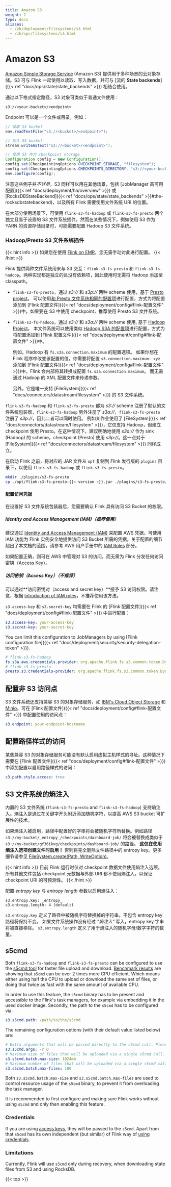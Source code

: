 ```yaml
---
title: Amazon S3
weight: 2
type: docs
aliases:
  - /zh/deployment/filesystems/s3.html
  - /zh/ops/filesystems/s3.html
---
```

<!--
Licensed to the Apache Software Foundation (ASF) under one
or more contributor license agreements.  See the NOTICE file
distributed with this work for additional information
regarding copyright ownership.  The ASF licenses this file
to you under the Apache License, Version 2.0 (the
"License"); you may not use this file except in compliance
with the License.  You may obtain a copy of the License at

  http://www.apache.org/licenses/LICENSE-2.0

Unless required by applicable law or agreed to in writing,
software distributed under the License is distributed on an
"AS IS" BASIS, WITHOUT WARRANTIES OR CONDITIONS OF ANY
KIND, either express or implied.  See the License for the
specific language governing permissions and limitations
under the License.
-->

# Amazon S3

[Amazon Simple Storage Service](http://aws.amazon.com/s3/) (Amazon S3) 提供用于多种场景的云对象存储。S3 可与 Flink 一起使用以读取、写入数据，并可与 [流的 **State backends**]({{< ref "docs/ops/state/state_backends" >}}) 相结合使用。



通过以下格式指定路径，S3 对象可类似于普通文件使用：

```plain
s3://<your-bucket>/<endpoint>
```

Endpoint 可以是一个文件或目录，例如：

```java
// 读取 S3 bucket
env.readTextFile("s3://<bucket>/<endpoint>");

// 写入 S3 bucket
stream.writeAsText("s3://<bucket>/<endpoint>");

// 使用 S3 作为 checkpoint storage
Configuration config = new Configuration();
config.set(CheckpointingOptions.CHECKPOINT_STORAGE, "filesystem");
config.set(CheckpointingOptions.CHECKPOINTS_DIRECTORY, "s3://<your-bucket>/<endpoint>");
env.configure(config);
```

注意这些例子并*不详尽*，S3 同样可以用在其他场景，包括 [JobManager 高可用配置]({{< ref "docs/deployment/ha/overview" >}}) 或 [RocksDBStateBackend]({{< ref "docs/ops/state/state_backends" >}}#the-rocksdbstatebackend)，以及所有 Flink 需要使用文件系统 URI 的位置。

在大部分使用场景下，可使用 `flink-s3-fs-hadoop` 或 `flink-s3-fs-presto` 两个独立且易于设置的 S3 文件系统插件。然而在某些情况下，例如使用 S3 作为 YARN 的资源存储目录时，可能需要配置 Hadoop S3 文件系统。

### Hadoop/Presto S3 文件系统插件

{{< hint info >}}
如果您在使用 [Flink on EMR](https://docs.aws.amazon.com/emr/latest/ReleaseGuide/emr-flink.html)，您无需手动对此进行配置。
{{< /hint >}}

Flink 提供两种文件系统用来与 S3 交互：`flink-s3-fs-presto` 和 `flink-s3-fs-hadoop`。两种实现都是独立的且没有依赖项，因此使用时无需将 Hadoop 添加至 classpath。

  - `flink-s3-fs-presto`，通过 *s3://* 和 *s3p://* 两种 scheme 使用，基于 [Presto project](https://prestodb.io/)。
  可以使用[和 Presto 文件系统相同的配置项](https://prestodb.io/docs/0.272/connector/hive.html#amazon-s3-configuration)进行配置，方式为将配置添加到 [Flink 配置文件]({{< ref "docs/deployment/config#flink-配置文件" >}})中。如果要在 S3 中使用 checkpoint，推荐使用 Presto S3 文件系统。

  - `flink-s3-fs-hadoop`，通过 *s3://* 和 *s3a://* 两种 scheme 使用, 基于 [Hadoop Project](https://hadoop.apache.org/)。
  本文件系统可以使用类似 [Hadoop S3A 的配置项](https://hadoop.apache.org/docs/stable/hadoop-aws/tools/hadoop-aws/index.html#S3A)进行配置，方式为将配置添加到 [Flink 配置文件]({{< ref "docs/deployment/config#flink-配置文件" >}})中。
  
     例如，Hadoop 有 `fs.s3a.connection.maximum` 的配置选项。 如果你想在 Flink 程序中改变该配置的值，你需要将配置 `s3.connection.maximum: xyz` 添加到 [Flink 配置文件]({{< ref "docs/deployment/config#flink-配置文件" >}})中。Flink 会内部将其转换成配置 `fs.s3a.connection.maximum`。 而无需通过 Hadoop 的 XML 配置文件来传递参数。
  
    另外，它是唯一支持 [FileSystem]({{< ref "docs/connectors/datastream/filesystem" >}}) 的 S3 文件系统。
  
`flink-s3-fs-hadoop` 和 `flink-s3-fs-presto` 都为 *s3://* scheme 注册了默认的文件系统包装器，`flink-s3-fs-hadoop` 另外注册了 *s3a://*，`flink-s3-fs-presto` 注册了 *s3p://*，因此二者可以同时使用。
例如某作业使用了 [FileSystem]({{< ref "docs/connectors/datastream/filesystem" >}})，它仅支持 Hadoop，但建立 checkpoint 使用 Presto。在这种情况下，建议明确地使用 *s3a://* 作为 sink (Hadoop) 的 scheme，checkpoint (Presto) 使用 *s3p://*。这一点对于 [FileSystem]({{< ref "docs/connectors/datastream/filesystem" >}}) 同样成立。

在启动 Flink 之前，将对应的 JAR 文件从 `opt` 复制到 Flink 发行版的 `plugins` 目录下，以使用 `flink-s3-fs-hadoop` 或 `flink-s3-fs-presto`。

```bash
mkdir ./plugins/s3-fs-presto
cp ./opt/flink-s3-fs-presto-{{< version >}}.jar ./plugins/s3-fs-presto/
```

#### 配置访问凭据

在设置好 S3 文件系统包装器后，您需要确认 Flink 具有访问 S3 Bucket 的权限。

##### Identity and Access Management (IAM)（推荐使用）

建议通过 [Identity and Access Management (IAM)](http://docs.aws.amazon.com/IAM/latest/UserGuide/introduction.html) 来配置 AWS 凭据。可使用 IAM 功能为 Flink 实例安全地提供访问 S3 Bucket 所需的凭据。关于配置的细节超出了本文档的范围，请参考 AWS 用户手册中的 [IAM Roles](http://docs.aws.amazon.com/AWSEC2/latest/UserGuide/iam-roles-for-amazon-ec2.html) 部分。

如果配置正确，则可在 AWS 中管理对 S3 的访问，而无需为 Flink 分发任何访问密钥（Access Key）。

##### 访问密钥（Access Key）（不推荐）

可以通过**访问密钥对（access and secret key）**授予 S3 访问权限。请注意，根据 [Introduction of IAM roles](https://blogs.aws.amazon.com/security/post/Tx1XG3FX6VMU6O5/A-safer-way-to-distribute-AWS-credentials-to-EC2)，不推荐使用该方法。

 `s3.access-key` 和 `s3.secret-key` 均需要在 Flink 的 [Flink 配置文件]({{< ref "docs/deployment/config#flink-配置文件" >}}) 中进行配置：

```yaml
s3.access-key: your-access-key
s3.secret-key: your-secret-key
```

You can limit this configuration to JobManagers by using [Flink configuration file]({{< ref "docs/deployment/security/security-delegation-token" >}}).

```yaml
# flink-s3-fs-hadoop
fs.s3a.aws.credentials.provider: org.apache.flink.fs.s3.common.token.DynamicTemporaryAWSCredentialsProvider
# flink-s3-fs-presto
presto.s3.credentials-provider: org.apache.flink.fs.s3.common.token.DynamicTemporaryAWSCredentialsProvider
```

## 配置非 S3 访问点

S3 文件系统还支持兼容 S3 的对象存储服务，如 [IBM's Cloud Object Storage](https://www.ibm.com/cloud/object-storage) 和 [Minio](https://min.io/)。可在 [Flink 配置文件]({{< ref "docs/deployment/config#flink-配置文件" >}}) 中配置使用的访问点：

```yaml
s3.endpoint: your-endpoint-hostname
```

## 配置路径样式的访问

某些兼容 S3 的对象存储服务可能没有默认启用虚拟主机样式的寻址。这种情况下需要在 [Flink 配置文件]({{< ref "docs/deployment/config#flink-配置文件" >}}) 中添加配置以启用路径样式的访问：

```yaml
s3.path.style.access: true
```

## S3 文件系统的熵注入

内置的 S3 文件系统 (`flink-s3-fs-presto` and `flink-s3-fs-hadoop`) 支持熵注入。熵注入是通过在关键字开头附近添加随机字符，以提高 AWS S3 bucket 可扩展性的技术。

如果熵注入被启用，路径中配置好的字串将会被随机字符所替换。例如路径 `s3://my-bucket/_entropy_/checkpoints/dashboard-job/` 将会被替换成类似于 `s3://my-bucket/gf36ikvg/checkpoints/dashboard-job/` 的路径。
**这仅在使用熵注入选项创建文件时启用！**
否则将完全删除文件路径中的 entropy key。更多细节请参见 [FileSystem.create(Path, WriteOption)](https://nightlies.apache.org/flink/flink-docs-release-1.6/api/java/org/apache/flink/core/fs/FileSystem.html#create-org.apache.flink.core.fs.Path-org.apache.flink.core.fs.FileSystem.WriteOptions-)。

{{< hint info >}}
目前 Flink 运行时仅对 checkpoint 数据文件使用熵注入选项。所有其他文件包括 checkpoint 元数据与外部 URI 都不使用熵注入，以保证 checkpoint URI 的可预测性。
{{< /hint >}}

配置 *entropy key* 与 *entropy length* 参数以启用熵注入：

```
s3.entropy.key: _entropy_
s3.entropy.length: 4 (default)

```

`s3.entropy.key` 定义了路径中被随机字符替换掉的字符串。不包含 entropy key 路径将保持不变。
如果文件系统操作没有经过 *"熵注入"* 写入，entropy key 字串将被直接移除。
`s3.entropy.length` 定义了用于熵注入的随机字母/数字字符的数量。

## s5cmd

Both `flink-s3-fs-hadoop` and `flink-s3-fs-presto` can be configured to use the [s5cmd tool](https://github.com/peak/s5cmd) for faster file upload and download.
[Benchmark results](https://cwiki.apache.org/confluence/display/FLINK/FLIP-444%3A+Native+file+copy+support) are showing that `s5cmd` can be over 2 times more CPU efficient.
Which means either using half the CPU to upload or download the same set of files, or doing that twice as fast with the same amount of available CPU.

In order to use this feature, the `s5cmd` binary has to be present and accessible to the Flink's task managers, for example via embedding it in the used docker image.
Secondly, the path to the `s5cmd` has to be configured via:
```yaml
s3.s5cmd.path: /path/to/the/s5cmd
```

The remaining configuration options (with their default value listed below) are:
```yaml
# Extra arguments that will be passed directly to the s5cmd call. Please refer to the s5cmd's official documentation.
s3.s5cmd.args: -r 0
# Maximum size of files that will be uploaded via a single s5cmd call.
s3.s5cmd.batch.max-size: 1024mb
# Maximum number of files that will be uploaded via a single s5cmd call.
s3.s5cmd.batch.max-files: 100
```
Both `s3.s5cmd.batch.max-size` and `s3.s5cmd.batch.max-files` are used to control resource usage of the `s5cmd` binary, to prevent it from overloading the task manager.

It is recommended to first configure and making sure Flink works without using `s5cmd` and only then enabling this feature.

### Credentials

If you are using [access keys](#access-keys-discouraged), they will be passed to the `s5cmd`.
Apart from that `s5cmd` has its own independent (but similar) of Flink way of [using credentials](https://github.com/peak/s5cmd?tab=readme-ov-file#specifying-credentials).

### Limitations

Currently, Flink will use `s5cmd` only during recovery, when downloading state files from S3 and using RocksDB.

{{< top >}}
